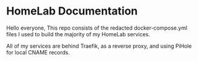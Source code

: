 # HomeLab Documentation
Hello everyone,
This repo consists of the redacted docker-compose.yml files I used to build the majority of my HomeLab services.

All of my services are behind Traefik, as a reverse proxy, and using PiHole for local CNAME records.
